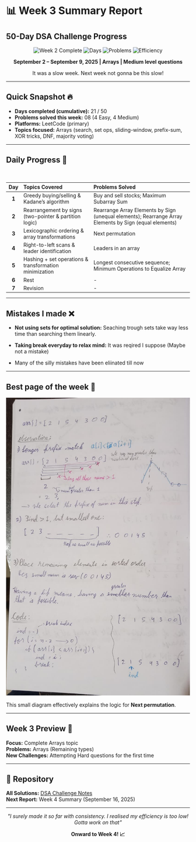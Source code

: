# 📊 Week 3 Summary Report
## 50-Day DSA Challenge Progress

<div align="center">

![Week 2 Complete](https://img.shields.io/badge/Week%202-Complete-4CAF50?style=for-the-badge&logo=checkmarx&logoColor=white)
![Days](https://img.shields.io/badge/Days-21%2F50-FF6B6B?style=for-the-badge&logo=calendar&logoColor=white)
![Problems](https://img.shields.io/badge/Problems-08-4ECDC4?style=for-the-badge&logo=code&logoColor=white)
![Efficiency](https://img.shields.io/badge/Efficiency-40%25-FFD700?style=for-the-badge&logo=speedtest&logoColor=white)


**September 2 – September 9, 2025 | Arrays | Medium level questions**

It was a slow week. Next week not gonna be this slow!  

</div>

---


##  Quick Snapshot 🔥

- **Days completed (cumulative):** 21 / 50  
- **Problems solved this week:** 08 (4 Easy, 4 Medium)  
- **Platforms:** LeetCode (primary)  
- **Topics focused:** Arrays (search, set ops, sliding-window, prefix-sum, XOR tricks, DNF, majority voting)

---

## Daily Progress 📅
<br>


| Day | Topics Covered | Problems Solved |
|:---:|:---|:---|
| **1** | Greedy buying/selling & Kadane’s algorithm | Buy and sell stocks; Maximum Subarray Sum |  
| **2** | Rearrangement by signs (two-pointer & partition logic) | Rearrange Array Elements by Sign (unequal elements); Rearrange Array Elements by Sign (equal elements) |  
| **3** | Lexicographic ordering & array transformations | Next permutation |  
| **4** | Right-to-left scans & leader identification | Leaders in an array |  
| **5** | Hashing + set operations & transformation minimization | Longest consecutive sequence; Minimum Operations to Equalize Array |  
| **6** | Rest | - |  
| **7** | Revision | - |  


---


## Mistakes I made ❌

- **Not using sets for optimal solution:** Seaching trough sets take way less time than searching them linearly.
- **Taking break everyday to relax mind:** It was reqired I suppose (Maybe not a mistake)

- Many of the silly mistakes have been eliinated till now

---

## Best page of the week 📜

![diagram](pics/week3.jpg)

This small diagram effectively explains the logic for **Next permutation**.

---

## Week 3 Preview 🚀 

**Focus:** Complete Arrays topic  
**Problems:** Arrays (Remaining types)  
**New Challenges:** Attempting Hard questions for the first time

---

## 🔗 Repository

**All Solutions:** [DSA Challenge Notes](https://github.com/Khizar-hayath/DSA-Challenge-Notes)  
**Next Report:** Week 4 Summary (September 16, 2025)

---

<div align="center">

*"I surely made it so far with consistency. I realised my efficiency is too low! Gotta work on that"*

**Onward to Week 4! 📈**

</div>
